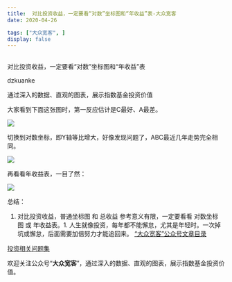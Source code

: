 ```yaml
---
title:  对比投资收益，一定要看“对数”坐标图和“年收益”表-大众宽客
date: 2020-04-26

tags: ["大众宽客", ]
display: false
---
```



## 



对比投资收益，一定要看“对数”坐标图和“年收益”表




dzkuanke




通过深入的数据、直观的图表，展示指数基金投资价值




大家看到下面这张图时，第一反应估计是C最好、A最差。

<img class="rich_pages js_insertlocalimg" data-ratio="0.8955696202531646" data-s="300,640" src="https://mmbiz.qpic.cn/mmbiz_png/PKw3FQPmhIgOMGFaibhJBbvZNlwk25y81tib6icvxtjOtNDOrppoRnOEbxOoQaia5GlP46iazXenHptX9HWgsfkKiabg/640?wx_fmt=png" data-type="png" data-w="632" style="">





切换到对数坐标，即Y轴等比增大，好像发现问题了，ABC最近几年走势完全相同。

<img class="rich_pages js_insertlocalimg" data-ratio="0.8987341772151899" data-s="300,640" src="https://mmbiz.qpic.cn/mmbiz_png/PKw3FQPmhIgOMGFaibhJBbvZNlwk25y81CPCyjyLE683Zn4DxgmtDicUfGC2icic8V9wBiavxaYuzibKhdpiaGDeUT5Bw/640?wx_fmt=png" data-type="png" data-w="632" style="">



再看看年收益表，一目了然：

<img class="rich_pages js_insertlocalimg" data-ratio="0.8333333333333334" data-s="300,640" src="https://mmbiz.qpic.cn/mmbiz_png/PKw3FQPmhIgOMGFaibhJBbvZNlwk25y81ZFpMtk7Vhy2pZaKvmAzVZw1zeSJz9LckXe1kEGT5WhicyL1vshyWNUw/640?wx_fmt=png" data-type="png" data-w="564" style="">



总结：
1. 对比投资收益，普通坐标图 和 总收益 参考意义有限，一定要看看&nbsp;对数坐标图&nbsp;或 年收益表。1. 人生就像投资，每年都不能懈怠，尤其是年轻时。一次掉坑或懈怠，后面需要加倍努力才能追回来。
[“大众宽客”公众号文章目录](http://mp.weixin.qq.com/s?__biz=MzAwMTc1MDcwNw==&amp;mid=2648275687&amp;idx=1&amp;sn=55190e4040acea0db1360e754ff4984f&amp;chksm=82f9393bb58eb02d28601824a8a664facdad48e227481f0726f60d9683c103cc0c9808b22ba9&amp;scene=21#wechat_redirect)

[投资相关问题集]()

欢迎关注公众号“**大众宽客**”，通过深入的数据、直观的图表，展示指数基金投资价值。